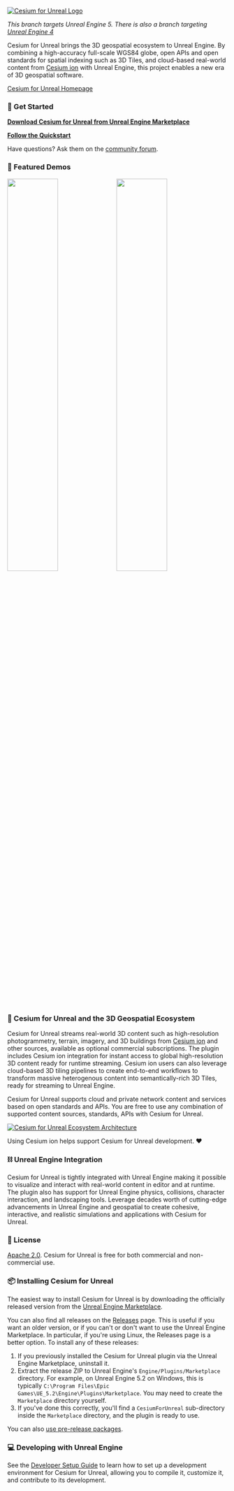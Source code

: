 [![Cesium for Unreal Logo](Content/Cesium-for-Unreal-Logo-WhiteBGH.jpg)](https://cesium.com/unreal-marketplace?utm_source=cesium-unreal&utm_medium=github&utm_campaign=unreal)

_This branch targets Unreal Engine 5. There is also a branch targeting [Unreal Engine 4](../../tree/ue4-main)_

Cesium for Unreal brings the 3D geospatial ecosystem to Unreal Engine. By combining a high-accuracy full-scale WGS84 globe, open APIs and open standards for spatial indexing such as 3D Tiles, and cloud-based real-world content from [Cesium ion](https://cesium.com/cesium-ion) with Unreal Engine, this project enables a new era of 3D geospatial software.

[Cesium for Unreal Homepage](https://cesium.com/cesium-for-unreal?utm_source=github&utm_medium=github&utm_campaign=unreal)

### 🚀 Get Started

**[Download Cesium for Unreal from Unreal Engine Marketplace](https://cesium.com/unreal-marketplace?utm_source=cesium-unreal&utm_medium=github&utm_campaign=unreal)**

**[Follow the Quickstart](https://cesium.com/docs/tutorials/cesium-unreal-quickstart/)**

Have questions? Ask them on the [community forum](https://community.cesium.com).

### 👏 Featured Demos

<p>
<a href="https://github.com/CesiumGS/cesium-unreal-samples"><img src="https://images.prismic.io/cesium/bfa9f768-26eb-4a6f-a427-8e9cecbe16b1_melbourne.jpg" width="48%" /></a>&nbsp;
<a href="https://cesium.com/blog/2020/11/30/project-anywhere/"><img src="https://images.prismic.io/cesium/2020-11-30-Project-Anywhere-3.jpg" width="48%" /></a>&nbsp;
<br/>
<br/>
</p>

### 🏡 Cesium for Unreal and the 3D Geospatial Ecosystem

Cesium for Unreal streams real-world 3D content such as high-resolution photogrammetry, terrain, imagery, and 3D buildings from [Cesium ion](https://cesium.com/cesium-ion) and other sources, available as optional commercial subscriptions. The plugin includes Cesium ion integration for instant access to global high-resolution 3D content ready for runtime streaming. Cesium ion users can also leverage cloud-based 3D tiling pipelines to create end-to-end workflows to transform massive heterogenous content into semantically-rich 3D Tiles, ready for streaming to Unreal Engine.

Cesium for Unreal supports cloud and private network content and services based on open standards and APIs. You are free to use any combination of supported content sources, standards, APIs with Cesium for Unreal.

[![Cesium for Unreal Ecosystem Architecture](https://prismic-io.s3.amazonaws.com/cesium/b1505fbc-5769-4032-9233-364a4f52acf6_unreal-pipeline-ice-blue-background.png)](https://cesium.com/cesium-for-unreal?utm_source=cesium-unreal&utm_medium=github&utm_campaign=unreal)

Using Cesium ion helps support Cesium for Unreal development. :heart:

### ⛓️ Unreal Engine Integration

Cesium for Unreal is tightly integrated with Unreal Engine making it possible to visualize and interact with real-world content in editor and at runtime. The plugin also has support for Unreal Engine physics, collisions, character interaction, and landscaping tools. Leverage decades worth of cutting-edge advancements in Unreal Engine and geospatial to create cohesive, interactive, and realistic simulations and applications with Cesium for Unreal.

### 📗 License

[Apache 2.0](http://www.apache.org/licenses/LICENSE-2.0.html). Cesium for Unreal is free for both commercial and non-commercial use.

### 📦 Installing Cesium for Unreal

The easiest way to install Cesium for Unreal is by downloading the officially released version from the [Unreal Engine Marketplace](https://cesium.com/unreal-marketplace?utm_source=cesium-unreal&utm_medium=github&utm_campaign=unreal).

You can also find all releases on the [Releases](https://github.com/CesiumGS/cesium-unreal/releases) page. This is useful if you want an older version, or if you can't or don't want to use the Unreal Engine Marketplace. In particular, if you're using Linux, the Releases page is a better option. To install any of these releases:

1. If you previously installed the Cesium for Unreal plugin via the Unreal Engine Marketplace, uninstall it.
2. Extract the release ZIP to Unreal Engine's `Engine/Plugins/Marketplace` directory. For example, on Unreal Engine 5.2 on Windows, this is typically `C:\Program Files\Epic Games\UE_5.2\Engine\Plugins\Marketplace`. You may need to create the `Marketplace` directory yourself.
3. If you've done this correctly, you'll find a `CesiumForUnreal` sub-directory inside the `Marketplace` directory, and the plugin is ready to use.

You can also [use pre-release packages](Documentation/using-prerelease-packages.md).

### 💻 Developing with Unreal Engine

See the [Developer Setup Guide](Documentation/developer-setup.md) to learn how to set up a development environment for Cesium for Unreal, allowing you to compile it, customize it, and contribute to its development.
